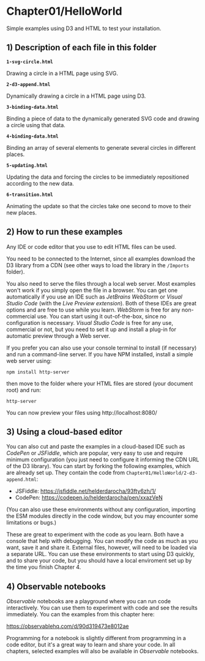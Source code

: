 # Chapter01/HelloWorld

Simple examples using D3 and HTML to test your installation.

## 1) Description of each file in this folder

__`1-svg-circle.html`__

Drawing a circle in a HTML page using SVG.

__`2-d3-append.html`__
    
Dynamically drawing a circle in a HTML page using D3.

__`3-binding-data.html`__
    
Binding a piece of data to the dynamically generated SVG code and drawing a circle using that data.

__`4-binding-data.html`__
    
Binding an array of several elements to generate several circles in different places.

__`5-updating.html`__
    
Updating the data and forcing the circles to be immediately repositioned according to the new data.

__`6-transition.html`__
    
Animating the update so that the circles take one second to move to their new places.
    

## 2) How to run these examples

Any IDE or code editor that you use to edit HTML files can be used.

You need to be connected to the Internet, since all examples download the D3 library from a CDN (see other ways to
load the library in the `/Imports` folder).

You also need to serve the files through a local web server. Most examples won't work if you simply open the file in a
browser. You can get one automatically if you use an IDE such as *JetBrains WebStorm* or *Visual Studio Code* 
(with the *Live Preview extension*). Both of these IDEs are great options and are free to use while you learn. *WebStorm*
is free for any non-commercial use. You can start using it out-of-the-box, since no configuration is necessary. 
*Visual Studio Code* is free for any use, commercial or not, but you need to set it up and install a plug-in for 
automatic preview through a Web server. 

If you prefer you can also use your console terminal to install (if necessary) and run a command-line server. If you
have NPM installed, install a simple web server using:

   ```npm install http-server```

then move to the folder where your HTML files are stored (your document root) and run:

   ```http-server```

You can now preview your files using http://localhost:8080/


## 3) Using a cloud-based editor

You can also cut and paste the examples in a cloud-based IDE such as _CodePen_ or _JSFiddle_, which are popular, very
easy to use and require minimum configuration (you just need to configure it informing the CDN URL of the D3 library).
You can start by forking the following examples, which are already set up. They contain the code from
`Chapter01/HelloWorld/2-d3-append.html`:

- JSFiddle: https://jsfiddle.net/helderdarocha/93fty6zh/1/
- CodePen:  https://codepen.io/helderdarocha/pen/xxazVeN

(You can also use these environments without any configuration, importing the ESM modules directly in the code window, 
but you may encounter some limitations or bugs.)

These are great to experiment with the code as you learn. Both have a console that help with debugging. You can
modify the code as much as you want, save it and share it. External files, however, will need to be loaded via a
separate URL. You can use these environments to start using D3 quickly, and to share your code, but you should have
a local enviroment set up by the time you finish Chapter 4.

## 4) Observable notebooks

_Observable_ notebooks are a playground where you can run code interactively. You can use them to experiment with code
and see the results immediately. You can the examples from this chapter here:

https://observablehq.com/d/90d319473e8012ae

Programming for a notebook is slightly different from programming in a code editor, but it's a great way to learn and
share your code. In all chapters, selected examples will also be available in *Observable* notebooks.



